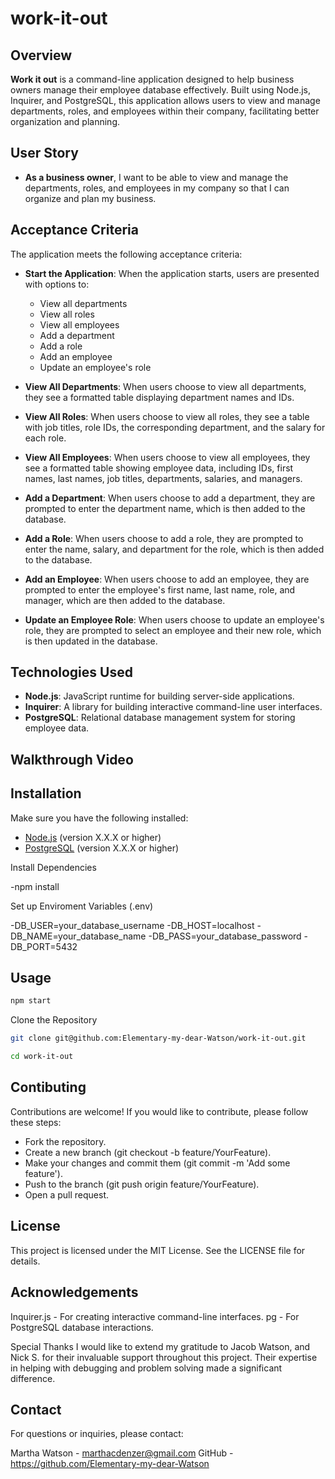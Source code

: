 # work-it-out

## Overview

**Work it out** is a command-line application designed to help business owners manage their employee database effectively. Built using Node.js, Inquirer, and PostgreSQL, this application allows users to view and manage departments, roles, and employees within their company, facilitating better organization and planning.

## User Story

- **As a business owner**, I want to be able to view and manage the departments, roles, and employees in my company so that I can organize and plan my business.

## Acceptance Criteria

The application meets the following acceptance criteria:

- **Start the Application**: When the application starts, users are presented with options to:
  - View all departments
  - View all roles
  - View all employees
  - Add a department
  - Add a role
  - Add an employee
  - Update an employee's role

- **View All Departments**: When users choose to view all departments, they see a formatted table displaying department names and IDs.

- **View All Roles**: When users choose to view all roles, they see a table with job titles, role IDs, the corresponding department, and the salary for each role.

- **View All Employees**: When users choose to view all employees, they see a formatted table showing employee data, including IDs, first names, last names, job titles, departments, salaries, and managers.

- **Add a Department**: When users choose to add a department, they are prompted to enter the department name, which is then added to the database.

- **Add a Role**: When users choose to add a role, they are prompted to enter the name, salary, and department for the role, which is then added to the database.

- **Add an Employee**: When users choose to add an employee, they are prompted to enter the employee's first name, last name, role, and manager, which are then added to the database.

- **Update an Employee Role**: When users choose to update an employee's role, they are prompted to select an employee and their new role, which is then updated in the database.

## Technologies Used

- **Node.js**: JavaScript runtime for building server-side applications.
- **Inquirer**: A library for building interactive command-line user interfaces.
- **PostgreSQL**: Relational database management system for storing employee data.

## Walkthrough Video


## Installation

Make sure you have the following installed:

- [Node.js](https://nodejs.org/en/download/) (version X.X.X or higher)
- [PostgreSQL](https://www.postgresql.org/download/) (version X.X.X or higher)

Install Dependencies

-npm install

Set up Enviroment Variables (.env)

-DB_USER=your_database_username
-DB_HOST=localhost
-DB_NAME=your_database_name
-DB_PASS=your_database_password
-DB_PORT=5432

## Usage

```bash
npm start
```

Clone the Repository

```bash
git clone git@github.com:Elementary-my-dear-Watson/work-it-out.git

cd work-it-out
```

## Contibuting 

Contributions are welcome! If you would like to contribute, please follow these steps:
- Fork the repository.
- Create a new branch (git checkout -b feature/YourFeature).
- Make your changes and commit them (git commit -m 'Add some feature').
- Push to the branch (git push origin feature/YourFeature).
- Open a pull request.

## License 

This project is licensed under the MIT License. See the LICENSE file for details.

## Acknowledgements

Inquirer.js - For creating interactive command-line interfaces.
pg - For PostgreSQL database interactions.

Special Thanks
I would like to extend my gratitude to Jacob Watson, and Nick S. for their invaluable support throughout this project. Their expertise in helping with debugging and problem solving made a significant difference.
## Contact

For questions or inquiries, please contact:

Martha Watson - marthacdenzer@gmail.com
GitHub - https://github.com/Elementary-my-dear-Watson